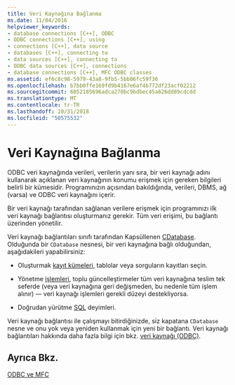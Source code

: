 ```yaml
---
title: Veri Kaynağına Bağlanma
ms.date: 11/04/2016
helpviewer_keywords:
- database connections [C++], ODBC
- ODBC connections [C++], using
- connections [C++], data source
- databases [C++], connecting to
- data sources [C++], connecting to
- ODBC data sources [C++], connections
- database connections [C++], MFC ODBC classes
ms.assetid: ef6c8c98-5979-43a8-9fb5-5bb06fc59f36
ms.openlocfilehash: b7bb0ffe169fd9b4167e6af4b772df23acf02212
ms.sourcegitcommit: 6052185696adca270bc9bdbec45a626dd89cdcdd
ms.translationtype: MT
ms.contentlocale: tr-TR
ms.lasthandoff: 10/31/2018
ms.locfileid: "50575532"
---
```

# <a name="connecting-to-a-data-source"></a>Veri Kaynağına Bağlanma

ODBC veri kaynağında verileri, verilerin yanı sıra, bir veri kaynağı adını kullanarak açıklanan veri kaynağının konumu erişmek için gereken bilgileri belirli bir kümesidir. Programınızın açısından bakıldığında, verileri, DBMS, ağ (varsa) ve ODBC veri kaynağını içerir.

Bir veri kaynağı tarafından sağlanan verilere erişmek için programınızı ilk veri kaynağı bağlantısı oluşturmanız gerekir. Tüm veri erişimi, bu bağlantı üzerinden yönetilir.

Veri kaynağı bağlantıları sınıfı tarafından Kapsüllenen [CDatabase](../../mfc/reference/cdatabase-class.md). Olduğunda bir `CDatabase` nesnesi, bir veri kaynağına bağlı olduğundan, aşağıdakileri yapabilirsiniz:

- Oluşturmak [kayıt kümeleri](../../mfc/reference/crecordset-class.md), tablolar veya sorguların kayıtları seçin.

- Yönetme [işlemleri](../../data/odbc/transaction-odbc.md), toplu güncelleştirmeler tüm veri kaynağına teslim tek seferde (veya veri kaynağına geri değişmeden, bu nedenle tüm işlem alınır) — veri kaynağı işlemleri gerekli düzeyi destekliyorsa.

- Doğrudan yürütme [SQL](../../data/odbc/sql.md) deyimleri.

Veri kaynağı bağlantısı ile çalışmayı bitirdiğinizde, siz kapatana `CDatabase` nesne ve onu yok veya yeniden kullanmak için yeni bir bağlantı. Veri kaynağı bağlantıları hakkında daha fazla bilgi için bkz. [veri kaynağı (ODBC)](../../data/odbc/data-source-odbc.md).

## <a name="see-also"></a>Ayrıca Bkz.

[ODBC ve MFC](../../data/odbc/odbc-and-mfc.md)